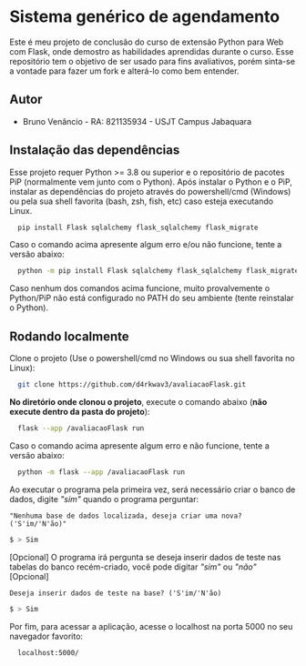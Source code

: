 
# Sistema genérico de agendamento

Este é meu projeto de conclusão do curso de extensão Python para Web com Flask, 
onde demostro as habilidades aprendidas durante o curso.
Esse repositório tem o objetivo de ser usado para fins avaliativos,
porém sinta-se a vontade para fazer um fork e alterá-lo como bem entender.
## Autor

- Bruno Venâncio - RA: 821135934 - USJT Campus Jabaquara


## Instalação das dependências

Esse projeto requer Python >= 3.8 ou superior e o repositório de pacotes PiP 
(normalmente vem junto com o Python).
Após instalar o Python e o PiP, instalar as dependências do projeto
através do powershell/cmd (Windows) ou pela sua shell favorita (bash, zsh, fish, etc)
caso esteja executando Linux.

```bash
  pip install Flask sqlalchemy flask_sqlalchemy flask_migrate
```

Caso o comando acima apresente algum erro e/ou não funcione,
tente a versão abaixo:

```bash
  python -m pip install Flask sqlalchemy flask_sqlalchemy flask_migrate
```

Caso nenhum dos comandos acima funcione, muito provalvemente o Python/PiP
não está configurado no PATH do seu ambiente (tente reinstalar o Python). 
## Rodando localmente

Clone o projeto (Use o powershell/cmd no Windows ou sua shell favorita no Linux):

```bash
  git clone https://github.com/d4rkwav3/avaliacaoFlask.git
```

**No diretório onde clonou o projeto**, execute o comando abaixo
(**não execute dentro da pasta do projeto**):

```bash
  flask --app /avaliacaoFlask run
```

Caso o comando acima apresente algum erro e não funcione,
tente a versão abaixo:

```bash
  python -m flask --app /avaliacaoFlask run
```

Ao executar o programa pela primeira vez, será necessário criar o banco de dados,
digite *"sim"* quando o programa perguntar:

``
"Nenhuma base de dados localizada, deseja criar uma nova? ('S'im/'N'ão)"
``
```bash
$ > Sim
```

[Opcional] O programa irá pergunta se deseja inserir dados de teste nas tabelas
do banco recém-criado, você pode digitar *"sim"* ou *"não"* [Opcional]

``
Deseja inserir dados de teste na base? ('S'im/'N'ão)
``
```bash
$ > Sim
```

Por fim, para acessar a aplicação, acesse o localhost na porta 5000 no seu 
navegador favorito:

```bash
  localhost:5000/
```
